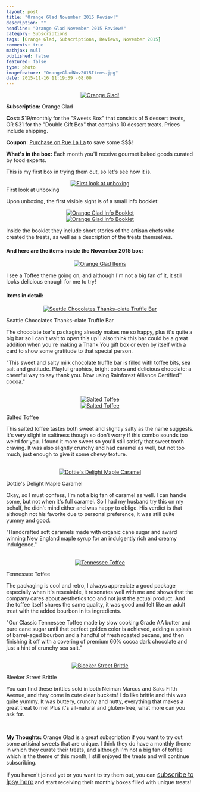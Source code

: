 ```yaml
---
layout: post
title: "Orange Glad November 2015 Review!"
description: ""
headline: "Orange Glad November 2015 Review!"
category: Subscriptions
tags: [Orange Glad, Subscriptions, Reviews, November 2015]
comments: true
mathjax: null
published: false
featured: false
type: photo
imagefeature: "OrangeGladNov2015Items.jpg"
date: 2015-11-16 11:19:39 -08:00
---
```


<center><a href="https://www.ruelala.com/invite/whatsupmailbox" target="_blank">
<img src="/images/OrangeGladNov2015Package.jpg" border="0" style="border:none;max-width:100%;" alt="Orange Glad!" />
</a></center>

<p><b>Subscription:</b> Orange Glad</p>
<p><b>Cost:</b> $19/monthly for the "Sweets Box" that consists of 5 dessert treats, OR $31 for the "Double Gift Box" that contains 10 dessert treats. Prices include shipping.</p>
<p><b>Coupon:</b> <a href="https://www.ruelala.com/invite/whatsupmailbox" target="_blank">Purchase on Rue La La</a> to save some $$$!</p>
<p><b>What's in the box:</b> Each month you'll receive gourmet baked goods curated by food experts.</p>

<p>This is my first box in trying them out, so let's see how it is.</p>

<center><a href="https://www.ruelala.com/invite/whatsupmailbox" target="_blank">
<img src="/images/OrangeGladNov2015OpenBox.jpg" border="0" style="border:none;max-width:100%;" alt="First look at unboxing" />
</a></center>
<figcaption>First look at unboxing</figcaption>

<p>Upon unboxing, the first visible sight is of a small info booklet:</p>

<center><a href="https://www.ruelala.com/invite/whatsupmailbox" target="_blank">
<img src="/images/OrangeGladNov2015Info.jpg" border="0" style="border:none;max-width:100%;" alt="Orange Glad Info Booklet" />
</a></center>

<center><a href="https://www.ruelala.com/invite/whatsupmailbox" target="_blank">
<img src="/images/OrangeGladNov2015Info2.jpg" border="0" style="border:none;max-width:100%;" alt="Orange Glad Info Booklet" />
</a></center>

<p>Inside the booklet they include short stories of the artisan chefs who created the treats, as well as a description of the treats themselves.</p>

<H4>And here are the items inside the November 2015 box:</H4>

<center><a href="https://www.ruelala.com/invite/whatsupmailbox" target="_blank">
<img src="/images/OrangeGladNov2015Items.jpg" border="0" style="border:none;max-width:100%;" alt="Orange Glad Items" />
</a></center>

<p>I see a Toffee theme going on, and although I'm not a big fan of it, it still looks delicious enough for me to try!</p>

<H4>Items in detail:</H4>

<center><a href="https://www.ruelala.com/invite/whatsupmailbox" target="_blank">
<img src="/images/OrangeGladNov2015SeattleChocolatesThanksolate.jpg" border="0" style="border:none;max-width:100%;" alt="Seattle Chocolates Thanks-olate Truffle Bar" />
</a></center>
<DL>
<DT>Seattle Chocolates Thanks-olate Truffle Bar</DT>
</DL>

<p>The chocolate bar's packaging already makes me so happy, plus it's quite a big bar so I can't wait to open this up! I also think this bar could be a great addition when you're making a Thank You gift box or even by itself with a card to show some gratitude to that special person.</p>

<p>"This sweet and salty milk chocolate truffle bar is filled with toffee bits, sea salt and gratitude. Playful graphics, bright colors and delicious chocolate: a cheerful way to say thank you. Now using Rainforest Alliance Certified™ cocoa."</p>

<br>

<center><a href="https://www.ruelala.com/invite/whatsupmailbox" target="_blank">
<img src="/images/OrangeGladNov2015SaltedToffee.jpg" border="0" style="border:none;max-width:100%;" alt="Salted Toffee" />
</a></center>

<center><a href="https://www.ruelala.com/invite/whatsupmailbox" target="_blank">
<img src="/images/OrangeGladNov2015SaltedToffee2.jpg" border="0" style="border:none;max-width:100%;" alt="Salted Toffee" />
</a></center>

<DL>
<DT>Salted Toffee</DT>
</DL>

<p>This salted toffee tastes both sweet and slightly salty as the name suggests. It's very slight in saltiness though so don't worry if this combo sounds too weird for you. I found it more sweet so you'll still satisfy that sweet tooth craving. It was also slightly crunchy and had caramel as well, but not too much, just enough to give it some chewy texture.</p>

<br>

<center><a href="https://www.ruelala.com/invite/whatsupmailbox" target="_blank">
<img src="/images/OrangeGladNov2015DottiesDelightsMapleCaramel.jpg" border="0" style="border:none;max-width:100%;" alt="Dottie's Delight Maple Caramel" />
</a></center>
<DL>
<DT>Dottie's Delight Maple Caramel</DT>
</DL>

<p>Okay, so I must confess, I'm not a big fan of caramel as well. I can handle some, but not when it's full caramel. So I had my husband try this on my behalf, he didn't mind either and was happy to oblige. His verdict is that although not his favorite due to personal preference, it was still quite yummy and good.</p>

<p>"Handcrafted soft caramels made with organic cane sugar and award winning New England maple syrup for an indulgently rich and creamy indulgence."</p>

<br>

<center><a href="https://www.ruelala.com/invite/whatsupmailbox" target="_blank">
<img src="/images/OrangeGladNov2015TennesseeToffee.jpg" border="0" style="border:none;max-width:100%;" alt="Tennessee Toffee" />
</a></center>
<DL>
<DT>Tennessee Toffee</DT>
</DL>

<p>The packaging is cool and retro, I always appreciate a good package especially when it's resealable, it resonates well with me and shows that the company cares about aesthetics too and not just the actual product. And the toffee itself shares the same quality, it was good and felt like an adult treat with the added bourbon in its ingredients.</p>

<p>"Our Classic Tennessee Toffee made by slow cooking Grade AA butter and pure cane sugar until that perfect golden color is achieved, adding a splash of barrel-aged bourbon and a handful of fresh roasted pecans, and then finishing it off with a covering of premium 60% cocoa dark chocolate and just a hint of crunchy sea salt."</p>

<br>

<center><a href="https://www.ruelala.com/invite/whatsupmailbox" target="_blank">
<img src="/images/OrangeGladNov2015BleekerStreetBrittle.jpg" border="0" style="border:none;max-width:100%;" alt="Bleeker Street Brittle" />
</a></center>
<DL>
<DT>Bleeker Street Brittle</DT>
</DL>

<p>You can find these brittles sold in both Neiman Marcus and Saks Fifth Avenue, and they come in cute clear buckets! I do like brittle and this was quite yummy. It was buttery, crunchy and nutty, everything that makes a great treat to me! Plus it's all-natural and gluten-free, what more can you ask for.</p>

<br>

<p><i class="icon-exclamation-sign"></i><b> My Thoughts:</b> Orange Glad is a great subscription if you want to try out some artisinal sweets that are unique. I think they do have a monthly theme in which they curate their treats, and although I'm not a big fan of toffee which is the theme of this month, I still enjoyed the treats and will continue subscribing.</p>

<p>If you haven't joined yet or you want to try them out, you can <a href="https://www.ipsy.com/new?refer=uns8d" target="_blank"><big>subscribe to Ipsy here</big></a> and start receiving their monthly boxes filled with unique treats!</p>
<br>

